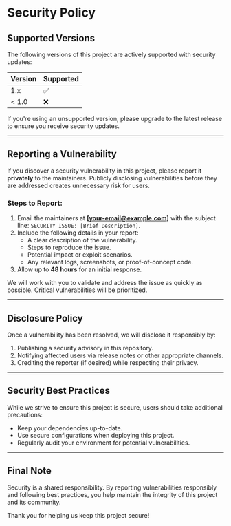 # Security Policy

## Supported Versions

The following versions of this project are actively supported with security updates:

| Version | Supported          |
| ------- | ------------------ |
| 1.x     | :white_check_mark: |
| < 1.0   | :x:                |

If you're using an unsupported version, please upgrade to the latest release to ensure you receive security updates.

---

## Reporting a Vulnerability

If you discover a security vulnerability in this project, please report it **privately** to the maintainers. Publicly disclosing vulnerabilities before they are addressed creates unnecessary risk for users.

### Steps to Report:

1. Email the maintainers at **[your-email@example.com]** with the subject line: `SECURITY ISSUE: [Brief Description]`.
2. Include the following details in your report:
    - A clear description of the vulnerability.
    - Steps to reproduce the issue.
    - Potential impact or exploit scenarios.
    - Any relevant logs, screenshots, or proof-of-concept code.
3. Allow up to **48 hours** for an initial response.

We will work with you to validate and address the issue as quickly as possible. Critical vulnerabilities will be prioritized.

---

## Disclosure Policy

Once a vulnerability has been resolved, we will disclose it responsibly by:

1. Publishing a security advisory in this repository.
2. Notifying affected users via release notes or other appropriate channels.
3. Crediting the reporter (if desired) while respecting their privacy.

---

## Security Best Practices

While we strive to ensure this project is secure, users should take additional precautions:

- Keep your dependencies up-to-date.
- Use secure configurations when deploying this project.
- Regularly audit your environment for potential vulnerabilities.

---

## Final Note

Security is a shared responsibility. By reporting vulnerabilities responsibly and following best practices, you help maintain the integrity of this project and its community.

Thank you for helping us keep this project secure!
